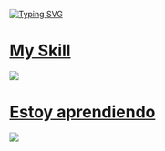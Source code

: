 
<a href="https://git.io/typing-svg"><img src="https://readme-typing-svg.demolab.com?font=Gupter&pause=1000&width=435&lines=I'm+Joel;software+development+student" alt="Typing SVG" /></a>

<p align="center">
  <a href="https://skillicons.dev">
     <h1>My Skill</h1>
    <img src="https://skillicons.dev/icons?i=git,html,css,js" />
  </a>
</p>

<p align="center">
  <a href="https://skillicons.dev">
     <h1>Estoy aprendiendo</h1>
    <img src="https://skillicons.dev/icons?i=angular,cs,mysql" />
  </a>
</p>
